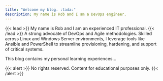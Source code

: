```yaml
---
title: "Welcome my blog. :tada:"
description: My name is Rob and I am a DevOps engineer.
---
```

{{< lead >}}
My name is Rob and I am an experienced IT professional.
{{< /lead >}}
A strong advocate of DevOps and Agile methodologies. Skilled across Linux and Windows Server environments, I leverage tools like Ansible and PowerShell to streamline provisioning, hardening, and support of critical systems.

This blog contains my personal learning experiences...

{{< alert >}}
No rights reserved. Content for educational purposes only.
{{< /alert >}}
